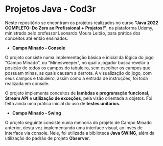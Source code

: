 # Projetos Java - Cod3r

Neste repositório se encontram os projetos realizados no curso **"Java 2022 COMPLETO: Do Zero ao Profissional + Projetos!"**, na plataforma Udemy, ministrado pelo professor Leonardo Moura Leitão, para prática dos conceitos até então ensinados.

- **Campo Minado - Console**

O projeto consiste numa implementação básica e inicial da lógica do jogo "Campo Minado", ou "Minesweeper", no qual o jogador busca revelar a posição de todos os campos do tabuleiro, sem escolher os campos que possuam minas, as quais causam a derrota. A visualização do jogo, com seus campos e tabuleiro, assim como a entrada de instruções, foi toda realizada em console.

O projeto implementa conceitos de **lambdas e programação funcional**, **Stream API** e **utilização de exceções**, pela visão orientada a objetos. Foi feita ainda uma prática inicial do uso de **testes unitários**.

- **Campo Minado - Swing**

O projeto seguinte consiste numa melhoria do projeto de Campo Minado anterior, desta vez implementando uma interface visual, ao invés de interface via console. Nele, foi utilizada a biblioteca **Java SWING**, além da utilização do padrão de projeto **Observer**.
